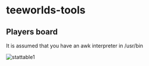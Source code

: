 # teeworlds-tools
Players board
-----------------
It is assumed that you have an awk interpreter in /usr/bin

<img src="https://preview.ibb.co/eWgHUw/stattable1.png" alt="stattable1" border="0">
